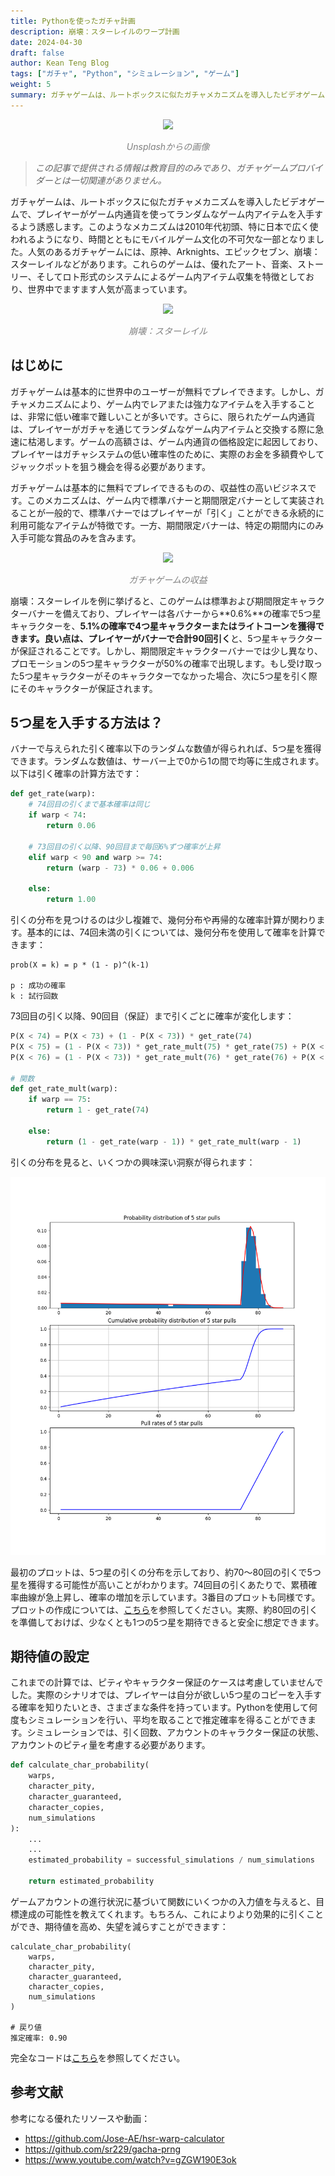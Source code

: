 ```yaml
---
title: Pythonを使ったガチャ計画
description: 崩壊：スターレイルのワープ計画
date: 2024-04-30
draft: false
author: Kean Teng Blog
tags: ["ガチャ", "Python", "シミュレーション", "ゲーム"]
weight: 5
summary: ガチャゲームは、ルートボックスに似たガチャメカニズムを導入したビデオゲームで、プレイヤーがゲーム内通貨を使ってランダムなゲーム内アイテムを入手するよう誘惑します。
---
```


<center><img src=https://images.unsplash.com/photo-1518895312237-a9e23508077d?q=80&w=1784&auto=format&fit=crop&ixlib=rb-4.0.3&ixid=M3wxMjA3fDB8MHxwaG90by1wYWdlfHx8fGVufDB8fHx8fA%3D%3D" class="center"/></center>
<p style="text-align: center; color:grey;"><i>Unsplashからの画像</i></p>

> *この記事で提供される情報は教育目的のみであり、ガチャゲームプロバイダーとは一切関連がありません。*

ガチャゲームは、ルートボックスに似たガチャメカニズムを導入したビデオゲームで、プレイヤーがゲーム内通貨を使ってランダムなゲーム内アイテムを入手するよう誘惑します。このようなメカニズムは2010年代初頭、特に日本で広く使われるようになり、時間とともにモバイルゲーム文化の不可欠な一部となりました。人気のあるガチャゲームには、原神、Arknights、エピックセブン、崩壊：スターレイルなどがあります。これらのゲームは、優れたアート、音楽、ストーリー、そしてロト形式のシステムによるゲーム内アイテム収集を特徴としており、世界中でますます人気が高まっています。

<center><img src=https://prod.assets.earlygamecdn.com/images/HonkaStarRail-Banner.jpg?mtime=1677074676 class="center"/></center>
<p style="text-align: center; color:grey;"><i>崩壊：スターレイル</i></p>

## はじめに

ガチャゲームは基本的に世界中のユーザーが無料でプレイできます。しかし、ガチャメカニズムにより、ゲーム内でレアまたは強力なアイテムを入手することは、非常に低い確率で難しいことが多いです。さらに、限られたゲーム内通貨は、プレイヤーがガチャを通じてランダムなゲーム内アイテムと交換する際に急速に枯渇します。ゲームの高額さは、ゲーム内通貨の価格設定に起因しており、プレイヤーはガチャシステムの低い確率性のために、実際のお金を多額費やしてジャックポットを狙う機会を得る必要があります。

ガチャゲームは基本的に無料でプレイできるものの、収益性の高いビジネスです。このメカニズムは、ゲーム内で標準バナーと期間限定バナーとして実装されることが一般的で、標準バナーではプレイヤーが「引く」ことができる永続的に利用可能なアイテムが特徴です。一方、期間限定バナーは、特定の期間内にのみ入手可能な賞品のみを含みます。

<center><img src=https://dotgg.gg/wp-content/uploads/sites/16/2024/02/image.jpg" class="center"/></center>
<p style="text-align: center; color:grey;"><i>ガチャゲームの収益</i></p>

崩壊：スターレイルを例に挙げると、このゲームは標準および期間限定キャラクターバナーを備えており、プレイヤーは各バナーから**0.6%**の確率で5つ星キャラクターを、**5.1%**の確率で4つ星キャラクターまたはライトコーンを獲得できます。良い点は、プレイヤーがバナーで合計**90回引く**と、5つ星キャラクターが保証されることです。しかし、期間限定キャラクターバナーでは少し異なり、プロモーションの5つ星キャラクターが50%の確率で出現します。もし受け取った5つ星キャラクターがそのキャラクターでなかった場合、次に5つ星を引く際にそのキャラクターが保証されます。

## 5つ星を入手する方法は？
バナーで与えられた引く確率以下のランダムな数値が得られれば、5つ星を獲得できます。ランダムな数値は、サーバー上で0から1の間で均等に生成されます。以下は引く確率の計算方法です：

```py
def get_rate(warp):
    # 74回目の引くまで基本確率は同じ
    if warp < 74:
        return 0.06
    
    # 73回目の引く以降、90回目まで毎回6%ずつ確率が上昇
    elif warp < 90 and warp >= 74:
        return (warp - 73) * 0.06 + 0.006
    
    else:
        return 1.00
```

引くの分布を見つけるのは少し複雑で、幾何分布や再帰的な確率計算が関わります。基本的には、74回未満の引くについては、幾何分布を使用して確率を計算できます：

```
prob(X = k) = p * (1 - p)^(k-1)

p : 成功の確率
k : 試行回数
```

73回目の引く以降、90回目（保証）まで引くごとに確率が変化します：

```py
P(X < 74) = P(X < 73) + (1 - P(X < 73)) * get_rate(74)
P(X < 75) = (1 - P(X < 73)) * get_rate_mult(75) * get_rate(75) + P(X < 74)
P(X < 76) = (1 - P(X < 73)) * get_rate_mult(76) * get_rate(76) + P(X < 75) + P(X < 74)

# 関数
def get_rate_mult(warp):
    if warp == 75:
        return 1 - get_rate(74)
    
    else:
        return (1 - get_rate(warp - 1)) * get_rate_mult(warp - 1)
```

引くの分布を見ると、いくつかの興味深い洞察が得られます：

<center><img src="image1.png" class="center"/></center>

最初のプロットは、5つ星の引くの分布を示しており、約70〜80回の引くで5つ星を獲得する可能性が高いことがわかります。74回目の引くあたりで、累積確率曲線が急上昇し、確率の増加を示しています。3番目のプロットも同様です。プロットの作成については、[こちら](https://github.com/keanteng/honkaistarrail/blob/main/2_hsr_gacha_system.ipynb)を参照してください。実際、約80回の引くを準備しておけば、少なくとも1つの5つ星を期待できると安全に想定できます。

## 期待値の設定
これまでの計算では、ピティやキャラクター保証のケースは考慮していませんでした。実際のシナリオでは、プレイヤーは自分が欲しい5つ星のコピーを入手する確率を知りたいとき、さまざまな条件を持っています。Pythonを使用して何度もシミュレーションを行い、平均を取ることで推定確率を得ることができます。シミュレーションでは、引く回数、アカウントのキャラクター保証の状態、アカウントのピティ量を考慮する必要があります。

```py
def calculate_char_probability(
    warps,
    character_pity,
    character_guaranteed,
    character_copies,
    num_simulations
):
    ...
    ...
    estimated_probability = successful_simulations / num_simulations

    return estimated_probability
```

ゲームアカウントの進行状況に基づいて関数にいくつかの入力値を与えると、目標達成の可能性を教えてくれます。もちろん、これによりより効果的に引くことができ、期待値を高め、失望を減らすことができます：

```
calculate_char_probability(
    warps,
    character_pity,
    character_guaranteed,
    character_copies,
    num_simulations
)

# 戻り値
推定確率: 0.90
```

完全なコードは[こちら](https://github.com/keanteng/honkaistarrail/tree/main)を参照してください。

## 参考文献
参考になる優れたリソースや動画：
- https://github.com/Jose-AE/hsr-warp-calculator
- https://github.com/sr229/gacha-prng
- https://www.youtube.com/watch?v=gZGW190E3ok
```
